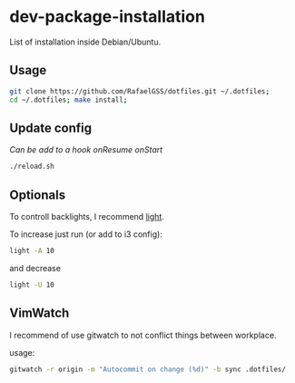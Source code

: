 # dev-package-installation

List of installation inside Debian/Ubuntu.

## Usage

```sh
git clone https://github.com/RafaelGSS/dotfiles.git ~/.dotfiles;
cd ~/.dotfiles; make install;
```

## Update config
_Can be add to a hook onResume onStart_
```sh
./reload.sh
```

## Optionals

To controll backlights, I recommend [light](https://haikarainen.github.io/).

To increase just run (or add to i3 config):

```sh
light -A 10
```

and decrease
```sh
light -U 10
```

## VimWatch

I recommend of use gitwatch to not conflict things between workplace.

usage:
```sh
gitwatch -r origin -m "Autocommit on change (%d)" -b sync .dotfiles/
```

